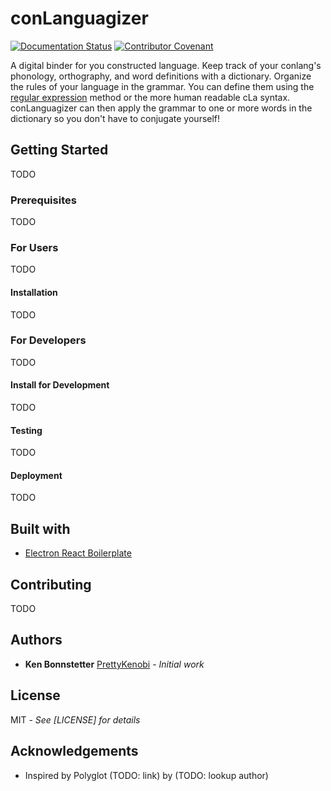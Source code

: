 # conLanguagizer

[![Documentation Status](https://readthedocs.org/projects/conlanguagizer/badge/?version=latest)](https://conlanguagizer.readthedocs.io/en/latest/?badge=latest)
[![Contributor Covenant](https://img.shields.io/badge/Contributor%20Covenant-v2.0%20adopted-ff69b4.svg)](code_of_conduct.md)

A digital binder for you constructed language. Keep track of your conlang's phonology, orthography, and word definitions with a dictionary. Organize the rules of your language in the grammar. You can define them using the [regular expression](https://en.wikipedia.org/wiki/Regular_expression) method or the more human readable cLa syntax. conLanguagizer can then apply the grammar to one or more words in the dictionary so you don't have to conjugate yourself!

## Getting Started

TODO

### Prerequisites

TODO

### For Users

TODO

#### Installation

TODO

### For Developers

TODO

#### Install for Development

TODO

#### Testing

TODO

#### Deployment

TODO

## Built with

- [Electron React Boilerplate](https://github.com/electron-react-boilerplate)

## Contributing

TODO

## Authors

- **Ken Bonnstetter** [PrettyKenobi](https://github.com/PrettyKenobi) - _Initial work_

## License

MIT - _See [LICENSE] for details_

## Acknowledgements

- Inspired by Polyglot (TODO: link) by (TODO: lookup author)
